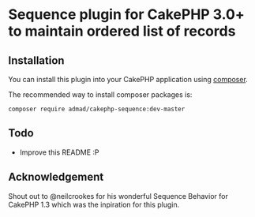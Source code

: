 # Sequence plugin for CakePHP 3.0+ to maintain ordered list of records

## Installation

You can install this plugin into your CakePHP application using [composer](http://getcomposer.org).

The recommended way to install composer packages is:

```
composer require admad/cakephp-sequence:dev-master
```

## Todo

- Improve this README :P

## Acknowledgement

Shout out to @neilcrookes for his wonderful Sequence Behavior for CakePHP 1.3 which was the inpiration for this plugin.
